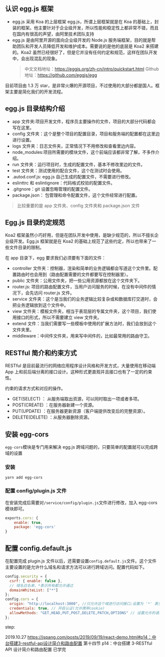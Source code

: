 ## 认识 egg.js 框架

- egg.js 采用 Koa 的上层框架 egg.js，所谓上层框架就是在 Koa 的基础上，封装的框架。他主要针对于企业级开发，所以性能和稳定性上都非常不错，而且在国内有很高的声望，由阿里技术团队支持
- egg.js 是由阿里开源的面向企业级开发的 Node.js 服务端框架，目的就是帮助团队和开发人员降低开发和维护成本。需要说的是他的底层是 Koa2 来搭建的。Koa2 虽然已经很好了，但是它并没有任何约定和规范，这样在团队开发中，会出现混乱的现象。
  > 中文文档地址：https://eggjs.org/zh-cn/intro/quickstart.html
  > Github 地址：https://github.com/eggjs/egg

目前项目由 1.3 万 star，是非常火爆的开源项目，不过使用的大部分都是国人。框架主要是简化我们的开发流程。

## egg.js 目录结构介绍

- app 文件夹:项目开发文件，程序员主要操作的文件，项目的大部分代码都会写在这里。
- config 文件夹：这个是整个项目的配置目录，项目和服务端的配置都在这里边进行设置。
- logs 文件夹：日志文件夹，正常情况下不用修改和查看里边内容。
- node_modules:项目所需要的模块文件，这个前端应该都非常了解，不多作介绍。
- run 文件夹：运行项目时，生成的配置文件，基本不修改里边的文件。
- test 文件夹：测试使用的配合文件，这个在测试时会使用。
- .autod.conf.js: egg.js 自己生成的配置文件，不需要进行修改。
- eslinttrc 和 eslintignore：代码格式校验的配置文件。
- .gitgnore：git 设置忽略管理的配置文件。
- package.json： 包管理和命令配置文件，这个文件经常进行配置。

> 比较重要的是 app 文件夹、config 文件夹和 package.json 文件

## Egg.js 目录约定规范

Koa2 框架虽然小巧好用，但是在团队开发中使用，是缺少规范的，所以不擅长企业级开发。Egg.js 框架就是在 Koa2 的基础上规范了这些约定，所以也带来了一些文件目录的限制。

在 app 目录下，egg 要求我们必须要有下面的文件：

- controller 文件夹：控制器，渲染和简单的业务逻辑都会写道这个文件里。配置路由时也会用到（路由配置需要的文件都要写在控制器里）。
- public 文件夹：公用文件夹，把一些公用资源都放在这个文件夹下。
- router.js: 项目的路由配置文件，当用户访问服务的时候，在没有中间件的情况下，会先访问 router.js 文件。
- service 文件夹：这个是当我们的业务逻辑比较复杂或和数据库打交道时，会把业务逻辑放到这个文件中。
- view 文件夹：模板文件夹，相当于表现层的专属文件夹，这个项目，我们使用接口的形式，所以不需要建立 view 文件夹。
- extend 文件：当我们需要写一些模板中使用的扩展方法时，我们会放到这个文件夹里。
- middleware：中间件文件夹，用来写中间件的，比如最常用的路由守卫。

## RESTful 简介和约束方式

RESTful 是目前最流行的网络应用程序设计风格和开发方式，大量使用在移动端 App 上和前后端分离的接口设计。这种形式更直观并且接口也有了一定的约束性。

约束的请求方式和对应的操作。

- GET(SELECT) ： 从服务端取出资源，可以同时取出一项或者多项。
- POST(CREATE) ：在服务器新建一个资源。
- PUT(UPDATE) ：在服务器更新资源（客户端提供改变后的完整资源）。
- DELETE(DELETE) ：从服务器删除资源。

## 安装 egg-cors

`egg-cors`模块是专门用来解决 egg.js 跨域问题的，只要简单的配置就可以完成跨域的设置

### 安装

`yarn add egg-cors`

### 配置 config/plugin.js 文件

在安装完成后需要对`/service/config/plugin.js`文件进行修改，加入 egg-cors 模块即可。

```js
exports.cors: {
    enable: true,
    package: 'egg-cors'
}
```

## 配置 config.default.js

在配置完成 plugin.js 文件以后，还需要设置`config.default.js`文件。这个文件主要设置的是允许什么域名和请求方法可以进行跨域访问。配置代码如下。

```js
config.security = {
  csrf: { enable: false },
  // 域名白名单，*表示所有都允许通过
  domainWhiteList: ["*"]
};
config.cors = {
  origin: "http://localhost:3000", //只允许这个域进行访问接口;设置为 '*' 表示所有的域都可以访问(这是很不安全的)
  credentials: true, // 开启认证(允许携带cookie)
  allowMethods: "GET,HEAD,PUT,POST,DELETE,PATCH,OPTIONS" // 设置允许的请求方法
};
```

step:

2019.10.27
https://jspang.com/posts/2019/09/19/react-demo.html#p14：中台搭建3-restful-api设计简介和路由配置
第十四节 p14：中台搭建 3-RESTful API 设计简介和路由配置 已学完
